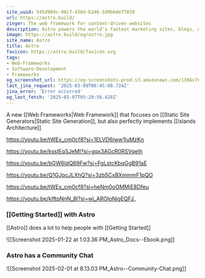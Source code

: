 ```yaml
---
site_uuid: 545d904c-98c7-430d-b246-5d9b6def7029
url: https://astro.build/
zinger: The web framework for content-driven websites
description: Astro powers the world's fastest marketing sites, blogs, e-commerce websites, and more.
image: https://astro.build/og/astro.jpg
site_name: Astro
title: Astro
favicon: https://astro.build/favicon.svg
tags:
- Web-Frameworks
- Software-Development
- Frameworks
og_screenshot_url: https://og-screenshots-prod.s3.amazonaws.com/1366x768/80/false/0ea1e02c7fe5afc1e858ef9f4cb74623c2beac1690f6b9bd60d46b5188b23009.jpeg
last_jina_request: '2025-03-09T06:45:08.724Z'
jina_error: 'Error occurred'
og_last_fetch: '2025-03-07T05:20:56.428Z'
---
```

A new [[Web Frameworks|Web Framework]] that focuses on [[Static Site Generators|Static Site Generation]], but also perfectly implements [[Islands Architecture]] 

https://youtu.be/tWEx_cm0cf8?si=1ELVD6iww1luMzKn

https://youtu.be/kssIEqSJeMI?si=gqx3AGcR0RSVqeIh

https://youtu.be/bGW6ldQ69Fw?si=FgLstcKbqGgB91aE

https://youtu.be/Q1GJpcJLXhQ?si=3zb5CxBXmmmF1pQO

https://youtu.be/tWEx_cm0cf8?si=heNm0oOMMiE8Dfeu

https://youtu.be/kIftpNnN_8I?si=wi_AROloNjgEQFJ_
### [[Getting Started]] with Astro
[[Astro]] does a lot to help people with [[Getting Started]]

![[Screenshot 2025-01-22 at 1.03.36 PM_Astro_Docs--Ebook.png]]
### Astro has a Community Chat
![[Screenshot 2025-02-01 at 8.13.03 PM_Astro--Community-Chat.png]]

